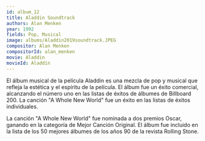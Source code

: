 ```yaml
---
id: album_12
title: Aladdin Soundtrack
authors: Alan Menken
year: 1992
fields: Pop, Musical
image: albums/Aladdin2019soundtrack.JPEG
compositor: Alan Menken
compositorId: alan_menken
movie: Aladdin
movieId: Aladdín
---
```

El álbum musical de la película Aladdin es una mezcla de pop y musical que refleja la estética y el espíritu de la película.
El álbum fue un éxito comercial, alcanzando el número uno en las listas de éxitos de álbumes de Billboard 200. La canción "A Whole New World" fue un éxito en las listas de éxitos individuales.

La canción "A Whole New World" fue nominada a dos premios Oscar, ganando en la categoría de Mejor Canción Original.
El álbum fue incluido en la lista de los 50 mejores álbumes de los años 90 de la revista Rolling Stone.